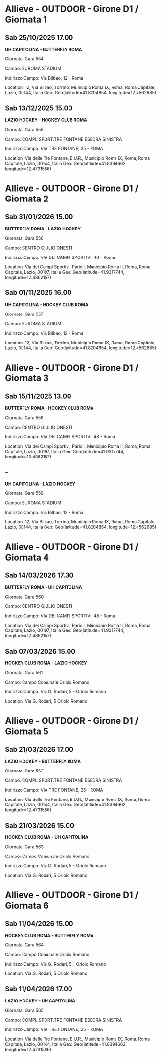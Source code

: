 

# Allieve - OUTDOOR  - Girone D1 / Giornata 1

## Sab 25/10/2025 17.00

<strong>UH CAPITOLINA - BUTTERFLY ROMA</strong>

Giornata: Gara 554

Campo: EUROMA STADIUM 

Indirizzo Campo:  Via Bilbao, 12 - Roma

Location: 12, Via Bilbao, Torrino, Municipio Roma IX, Roma, Roma Capitale, Lazio, 00144, Italia
Geo: Geo(latitude=41.8204854, longitude=12.4562685)


## Sab 13/12/2025 15.00

<strong>LAZIO HOCKEY - HOCKEY CLUB ROMA</strong>

Giornata: Gara 555

Campo: COMPL.SPORT.TRE FONTANE ESEDRA SINISTRA 

Indirizzo Campo:  VIA TRE FONTANE, 25 - ROMA

Location: Via delle Tre Fontane, E.U.R., Municipio Roma IX, Roma, Roma Capitale, Lazio, 00144, Italia
Geo: Geo(latitude=41.8394662, longitude=12.4731586)



# Allieve - OUTDOOR  - Girone D1 / Giornata 2

## Sab 31/01/2026 15.00

<strong>BUTTERFLY ROMA - LAZIO HOCKEY</strong>

Giornata: Gara 556

Campo: CENTRO GIULIO ONESTI 

Indirizzo Campo:  VIA DEI CAMPI SPORTIVI, 48 - Roma

Location: Via dei Campi Sportivi, Parioli, Municipio Roma II, Roma, Roma Capitale, Lazio, 00197, Italia
Geo: Geo(latitude=41.9317744, longitude=12.4862157)


## Sab 01/11/2025 16.00

<strong>UH CAPITOLINA - HOCKEY CLUB ROMA</strong>

Giornata: Gara 557

Campo: EUROMA STADIUM 

Indirizzo Campo:  Via Bilbao, 12 - Roma

Location: 12, Via Bilbao, Torrino, Municipio Roma IX, Roma, Roma Capitale, Lazio, 00144, Italia
Geo: Geo(latitude=41.8204854, longitude=12.4562685)



# Allieve - OUTDOOR  - Girone D1 / Giornata 3

## Sab 15/11/2025 13.00

<strong>BUTTERFLY ROMA - HOCKEY CLUB ROMA</strong>

Giornata: Gara 558

Campo: CENTRO GIULIO ONESTI 

Indirizzo Campo:  VIA DEI CAMPI SPORTIVI, 48 - Roma

Location: Via dei Campi Sportivi, Parioli, Municipio Roma II, Roma, Roma Capitale, Lazio, 00197, Italia
Geo: Geo(latitude=41.9317744, longitude=12.4862157)


## -

<strong>UH CAPITOLINA - LAZIO HOCKEY</strong>

Giornata: Gara 559

Campo: EUROMA STADIUM 

Indirizzo Campo:  Via Bilbao, 12 - Roma

Location: 12, Via Bilbao, Torrino, Municipio Roma IX, Roma, Roma Capitale, Lazio, 00144, Italia
Geo: Geo(latitude=41.8204854, longitude=12.4562685)



# Allieve - OUTDOOR  - Girone D1 / Giornata 4

## Sab 14/03/2026 17.30

<strong>BUTTERFLY ROMA - UH CAPITOLINA</strong>

Giornata: Gara 560

Campo: CENTRO GIULIO ONESTI 

Indirizzo Campo:  VIA DEI CAMPI SPORTIVI, 48 - Roma

Location: Via dei Campi Sportivi, Parioli, Municipio Roma II, Roma, Roma Capitale, Lazio, 00197, Italia
Geo: Geo(latitude=41.9317744, longitude=12.4862157)


## Sab 07/03/2026 15.00

<strong>HOCKEY CLUB ROMA - LAZIO HOCKEY</strong>

Giornata: Gara 561

Campo: Campo Comunale Oriolo Romano 

Indirizzo Campo:  Via G. Rodari, 5 - Oriolo Romano

Location:  Via G. Rodari, 5 Oriolo Romano



# Allieve - OUTDOOR  - Girone D1 / Giornata 5

## Sab 21/03/2026 17.00

<strong>LAZIO HOCKEY - BUTTERFLY ROMA</strong>

Giornata: Gara 562

Campo: COMPL.SPORT.TRE FONTANE ESEDRA SINISTRA 

Indirizzo Campo:  VIA TRE FONTANE, 25 - ROMA

Location: Via delle Tre Fontane, E.U.R., Municipio Roma IX, Roma, Roma Capitale, Lazio, 00144, Italia
Geo: Geo(latitude=41.8394662, longitude=12.4731586)


## Sab 21/03/2026 15.00

<strong>HOCKEY CLUB ROMA - UH CAPITOLINA</strong>

Giornata: Gara 563

Campo: Campo Comunale Oriolo Romano 

Indirizzo Campo:  Via G. Rodari, 5 - Oriolo Romano

Location:  Via G. Rodari, 5 Oriolo Romano



# Allieve - OUTDOOR  - Girone D1 / Giornata 6

## Sab 11/04/2026 15.00

<strong>HOCKEY CLUB ROMA - BUTTERFLY ROMA</strong>

Giornata: Gara 564

Campo: Campo Comunale Oriolo Romano 

Indirizzo Campo:  Via G. Rodari, 5 - Oriolo Romano

Location:  Via G. Rodari, 5 Oriolo Romano


## Sab 11/04/2026 17.00

<strong>LAZIO HOCKEY - UH CAPITOLINA</strong>

Giornata: Gara 565

Campo: COMPL.SPORT.TRE FONTANE ESEDRA SINISTRA 

Indirizzo Campo:  VIA TRE FONTANE, 25 - ROMA

Location: Via delle Tre Fontane, E.U.R., Municipio Roma IX, Roma, Roma Capitale, Lazio, 00144, Italia
Geo: Geo(latitude=41.8394662, longitude=12.4731586)

